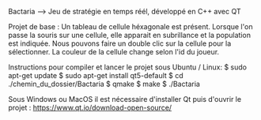 Bactaria --> Jeu de stratégie en temps réél, développé en C++ avec QT

Projet de base :
	Un tableau de cellule héxagonale est présent.
	Lorsque l'on passe la souris sur une cellule, elle apparait en subrillance et la population est indiquée.
	Nous pouvons faire un double clic sur la cellule pour la sélectionner.
	La couleur de la cellule change selon l'id du joueur.

Instructions pour compiler et lancer le projet sous Ubuntu / Linux:
$ sudo apt-get update
$ sudo apt-get install qt5-default
$ cd ./chemin_du_dossier/Bactaria
$ qmake
$ make
$ ./Bactaria

Sous Windows ou MacOS il est nécessaire d'installer Qt puis d'ouvrir le projet :
https://www.qt.io/download-open-source/